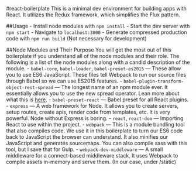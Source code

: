 #react-boilerplate
This is a minimal dev environment for building apps with React.  It utilizes the Redux framework, which simplifies the Flux pattern.

##Usage
	- Install node modules with `npm install`
	- Start the dev server with `npm start`
	- Navigate to `localhost:3000`
	- Generate compressed production code with `npm run build` (Not necessary for development)

##Node Modules and Their Purpose
You will get the most out of this boilerplate if you understand all of the node modules and their role.  The following is a list of the node modules along with a candid description of the module.
	- `babel-core`, `babel-loader`, `babel-preset-es2015` — These allow you to use ES6 JavaScript.  These files tell Webpack to run our source files through Babel so we can use ES2015 features.
	- `babel-plugin-transform-object-rest-spread` — The longest name of an npm module ever.  It essentially allows you to use the new spread operator.  Lean more about what this is [here](https://developer.mozilla.org/en-US/docs/Web/JavaScript/Reference/Operators/Spread_operator).
	- `babel-preset-react` — Babel preset for all React plugins.
	- `express` — A web framework for Node.  It allows you to create servers, setup routes, create apis, render code from templates, etc.  It is very powerful.  Node without Express is boring.
	- `react`, `react-dom` — Importing React to use within the project.
	- `webpack` — This is a module bundling tool that also compiles code.  We use it in this boilerplate to turn our ES6 code back to JavaScript the browser can understand.  It also minifies our JavaScript and generates sourcemaps.  You can also compile sass with this tool, but I save that for Gulp.
	- `webpack-dev-middleware` — A small middleware for a connect-based middleware stack. It uses Webpack to compile assets in-memory and serve them.  (In our case, under /static)
